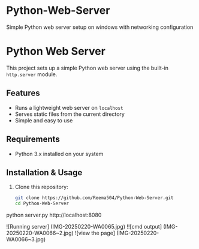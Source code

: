 # Python-Web-Server
Simple Python web server setup on windows with networking configuration 
# Python Web Server

This project sets up a simple Python web server using the built-in `http.server` module.

## Features
- Runs a lightweight web server on `localhost`
- Serves static files from the current directory
- Simple and easy to use

## Requirements
- Python 3.x installed on your system

## Installation & Usage
1. Clone this repository:
   ```bash
   git clone https://github.com/Reema504/Python-Web-Server.git
   cd Python-Web-Server
 python server.py
 http://localhost:8080
  


![Running server] (IMG-20250220-WA0065.jpg)
!![cmd output] (IMG-20250220-WA0066~2.jpg)
![view the page] (IMG-20250220-WA0066~3.jpg)
